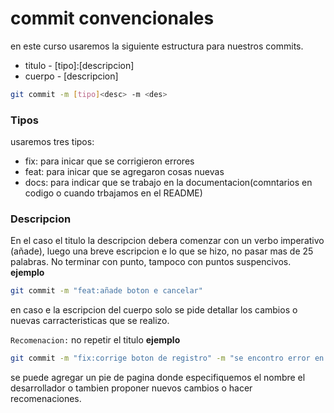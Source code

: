 # commit convencionales
en este curso usaremos la siguiente estructura para nuestros commits.
- titulo - [tipo]:[descripcion]
- cuerpo - [descripcion]
```bash
git commit -m [tipo]<desc> -m <des>
```
### Tipos
usaremos tres tipos:
- fix: para inicar que se corrigieron errores
- feat: para inicar que se agregaron cosas nuevas
- docs: para indicar que se trabajo en la documentacion(comntarios en codigo o cuando trbajamos en el README)
### Descripcion
En el caso el titulo la descripcion debera comenzar con un verbo imperativo (añade), luego una breve escripcion e lo que se hizo, no pasar mas de 25 palabras.
No terminar con punto, tampoco con puntos suspencivos.
**ejemplo**
```bash
git commit -m "feat:añade boton e cancelar"
```
en caso e la escripcion del cuerpo solo se pide detallar los cambios o nuevas carracteristicas que se realizo.

`Recomenacion:` no repetir el titulo
**ejemplo**
```bash
git commit -m "fix:corrige boton de registro" -m "se encontro error en la paleta de colores de #776463 por los que se actualiza al color correcto segun requerimiento e usuario #773593"
```
se puede agregar un pie de pagina donde especifiquemos el nombre el desarrollador o tambien proponer nuevos cambios o hacer recomenaciones.